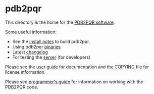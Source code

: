 pdb2pqr
============

This directory is the home for the [PDB2PQR software](http://www.poissonboltzmann.org/docs/structures-ready/). 

Some useful information:
* See the [install notes](INSTALL.md) to build pdb2pqr.
* Using pdb2pqr [binaries](BINARY_README.md)
* Latest [changelog](ChangeLog.md)
* For testing the [server](ServerNotes.md) (for developers)


Please see the [user guide](http://www.poissonboltzmann.org/docs/pdb2pqr-algorithm-description/) for documentation and the [COPYING file](COPYING) for license information.

Please see [programmer's guide](http://www.poissonboltzmann.org/docs/pdb2pqr-programmers/) for information on working with the PDB2PQR code. 
